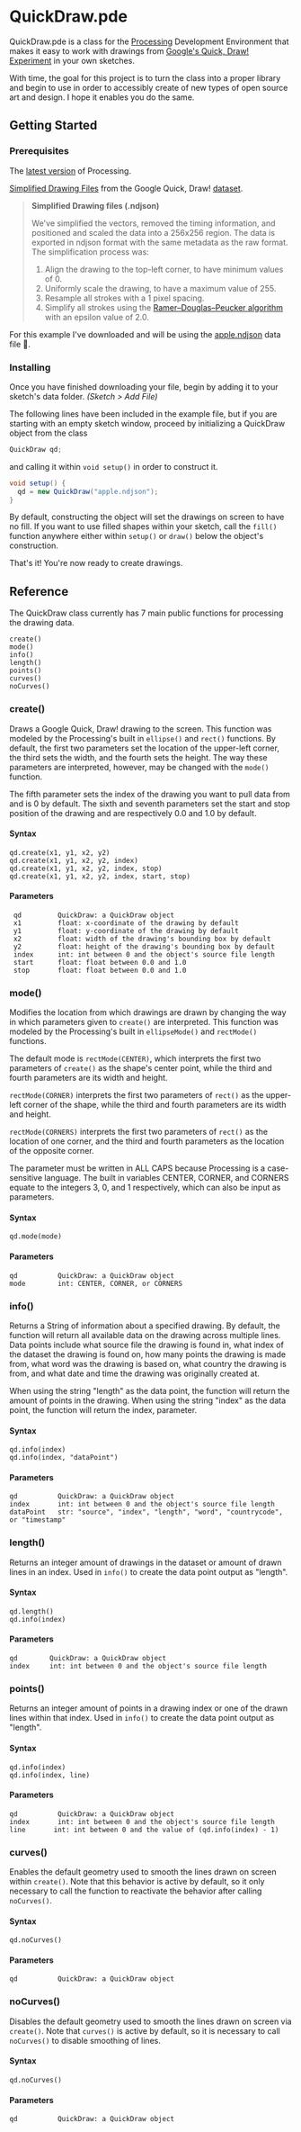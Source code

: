 # QuickDraw.pde
QuickDraw.pde is a class for the [Processing](https://www.procssing.org) Development Environment that makes it easy to work with drawings from [Google's Quick, Draw! Experiment](https://quickdraw.withgoogle.com) in your own sketches. 

With time, the goal for this project is to turn the class into a proper library and begin to use in order to accessibly create of new types of open source art and design. I hope it enables you do the same.

## Getting Started

### Prerequisites

The [latest version](https://www.processing.org/download/) of Processing.

[Simplified Drawing Files](https://console.cloud.google.com/storage/browser/quickdraw_dataset/full/simplified) from the Google Quick, Draw! [dataset](https://github.com/googlecreativelab/quickdraw-dataset).

>**Simplified Drawing files (.ndjson)**
>
>We've simplified the vectors, removed the timing information, and positioned and scaled the data into a 256x256 region. The data is exported in ndjson format with the same metadata as the raw format. The simplification process was:
>
>1. Align the drawing to the top-left corner, to have minimum values of 0.
>2. Uniformly scale the drawing, to have a maximum value of 255.
>3. Resample all strokes with a 1 pixel spacing.
>4. Simplify all strokes using the [Ramer–Douglas–Peucker algorithm](https://en.wikipedia.org/wiki/Ramer%E2%80%93Douglas%E2%80%93Peucker_algorithm) with an epsilon value of 2.0.

For this example I've downloaded and will be using the [apple.ndjson](https://storage.googleapis.com/quickdraw_dataset/full/simplified/apple.ndjson) data file :apple:.

### Installing


Once you have finished downloading your file, begin by adding it to your sketch's data folder.
*(Sketch > Add File)*

The following lines have been included in the example file, but if you are starting with an empty sketch window, proceed by initializing a QuickDraw object from the class
```java
QuickDraw qd;
```
and calling it within `void setup()` in order to construct it.
```java
void setup() {
  qd = new QuickDraw("apple.ndjson");
}
```

By default, constructing the object will set the drawings on screen to have no fill. If you want to use filled shapes within your sketch, call the `fill()` function anywhere  either within `setup()` or `draw()` below the object's construction.

That's it! You're now ready to create drawings.

## Reference

The QuickDraw class currently has 7 main public functions for processing the drawing data.

```
create()
mode()
info()
length()
points()
curves()
noCurves()
```

### create()

Draws a Google Quick, Draw! drawing to the screen. This function was modeled by the Processing's built in `ellipse()` and `rect()` functions. By default, the first two parameters set the location of the upper-left corner, the third sets the width, and the fourth sets the height. The way these parameters are interpreted, however, may be changed with the `mode()` function.

The fifth parameter sets the index of the drawing you want to pull data from and is 0 by default. The sixth and seventh parameters set the start and stop position of the drawing and are respectively 0.0 and 1.0 by default.

#### Syntax
```
qd.create(x1, y1, x2, y2)
qd.create(x1, y1, x2, y2, index)
qd.create(x1, y1, x2, y2, index, stop)
qd.create(x1, y1, x2, y2, index, start, stop)
```
#### Parameters
```
 qd         QuickDraw: a QuickDraw object
 x1         float: x-coordinate of the drawing by default
 y1         float: y-coordinate of the drawing by default
 x2         float: width of the drawing's bounding box by default
 y2         float: height of the drawing's bounding box by default
 index      int: int between 0 and the object's source file length
 start      float: float between 0.0 and 1.0
 stop       float: float between 0.0 and 1.0
```
### mode()

Modifies the location from which drawings are drawn by changing the way in which parameters given to `create()` are interpreted. This function was modeled by the Processing's built in `ellipseMode()` and `rectMode()` functions.

The default mode is `rectMode(CENTER)`, which interprets the first two parameters of `create()` as the shape's center point, while the third and fourth parameters are its width and height.

`rectMode(CORNER)` interprets the first two parameters of `rect()` as the upper-left corner of the shape, while the third and fourth parameters are its width and height.

`rectMode(CORNERS)` interprets the first two parameters of `rect()` as the location of one corner, and the third and fourth parameters as the location of the opposite corner.

The parameter must be written in ALL CAPS because Processing is a case-sensitive language. The built in variables CENTER, CORNER, and CORNERS equate to the integers 3, 0, and 1 respectively, which can also be input as parameters.

#### Syntax
```
qd.mode(mode)
```
#### Parameters
```
qd          QuickDraw: a QuickDraw object
mode        int: CENTER, CORNER, or CORNERS
```

### info()
Returns a String of information about a specified drawing. By default, the function will return all available data on the drawing across multiple lines. Data points include what source file the drawing is found in, what index of the dataset the drawing is found on, how many points the drawing is made from, what word was the drawing is based on, what country the drawing is from, and what date and time the drawing was originally created at.

When using the string "length" as the data point, the function will return the amount of points in the drawing. When using the string "index" as the data point, the function will return the index, parameter.

#### Syntax
```
qd.info(index)
qd.info(index, "dataPoint")
```
#### Parameters
```
qd          QuickDraw: a QuickDraw object
index       int: int between 0 and the object's source file length
dataPoint   str: "source", "index", "length", "word", "countrycode", or "timestamp"
```

### length()
Returns an integer amount of drawings in the dataset or amount of drawn lines in an index. Used in `info()` to create the data point output as "length".

#### Syntax
```
qd.length()
qd.info(index)
```
#### Parameters
```
qd        QuickDraw: a QuickDraw object
index     int: int between 0 and the object's source file length
```

### points()
Returns an integer amount of points in a drawing index or one of the drawn lines within that index. Used in `info()` to create the data point output as "length".

#### Syntax
```
qd.info(index)
qd.info(index, line)
```
#### Parameters

```
qd          QuickDraw: a QuickDraw object
index       int: int between 0 and the object's source file length
line       int: int between 0 and the value of (qd.info(index) - 1)
```

### curves()
Enables the default geometry used to smooth the lines drawn on screen within `create()`. Note that this behavior is active by default, so it only necessary to call the function to reactivate the behavior after calling `noCurves()`.

#### Syntax
```
qd.noCurves()
```
#### Parameters

```
qd          QuickDraw: a QuickDraw object
```

### noCurves()
Disables the default geometry used to smooth the lines drawn on screen via `create()`. Note that `curves()` is active by default, so it is necessary to call `noCurves()` to disable smoothing of lines.

#### Syntax
```
qd.noCurves()
```
#### Parameters

```
qd          QuickDraw: a QuickDraw object
```

